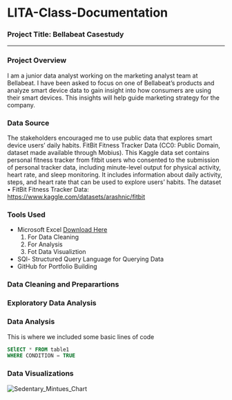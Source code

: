 # LITA-Class-Documentation

### Project Title: Bellabeat Casestudy
---
### Project Overview
I am a junior data analyst working on the marketing analyst team at Bellabeat. I have been asked to focus on one of Bellabeat’s products and analyze smart device data to gain insight into how consumers are using their smart devices. This insights will help guide marketing strategy for the company.

### Data Source
The stakeholders encouraged me to use public data that explores smart device users’ daily habits. FitBit Fitness Tracker Data (CC0: Public Domain, dataset made available through Mobius). This Kaggle data set contains personal fitness tracker from fitbit users who consented to the submission of personal tracker data, including minute-level output for physical activity, heart rate, and sleep monitoring. It includes information about daily activity, steps, and heart rate that can be used to explore users’ habits. The dataset
•	FitBit Fitness Tracker Data: https://www.kaggle.com/datasets/arashnic/fitbit

### Tools Used
- Microsoft Excel [Download Here](https://www.microsoft.com)
  1. For Data Cleaning
  2. For Analysis
  3. Fot Data Visualiztion
- SQl- Structured Query Language for Querying Data
- GitHub for Portfolio Building

### Data Cleaning and Preparartions

### Exploratory Data Analysis

### Data Analysis
This is where we included some basic lines of code

```SQL
SElECT * FROM table1
WHERE CONDITION = TRUE
```
### Data Visualizations
![Sedentary_Mintues_Chart](https://github.com/user-attachments/assets/8bea7e60-78a4-4bca-9527-5b63a94fe558)
